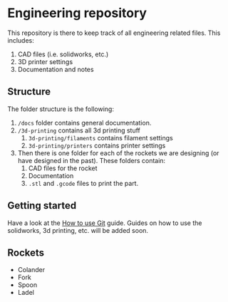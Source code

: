 # Engineering repository

This repository is there to keep track of all engineering related files. This includes:
1. CAD files (i.e. solidworks, etc.)
2. 3D printer settings
3. Documentation and notes

## Structure

The folder structure is the following:
1. `/docs` folder contains general documentation.
2. `/3d-printing` contains all 3d printing stuff
    1. `3d-printing/filaments` contains filament settings
    2. `3d-printing/printers` contains printer settings
3. Then there is one folder for each of the rockets we are designing (or have designed in the past). These folders contain:
    1. CAD files for the rocket
    2. Documentation
    3. `.stl` and `.gcode` files to print the part.

## Getting started
Have a look at the [How to use Git](./docs/how-to-use-git.md) guide. Guides on how to use the solidworks, 3d printing, etc. will be added soon.

## Rockets

- Colander
- Fork
- Spoon
- Ladel
